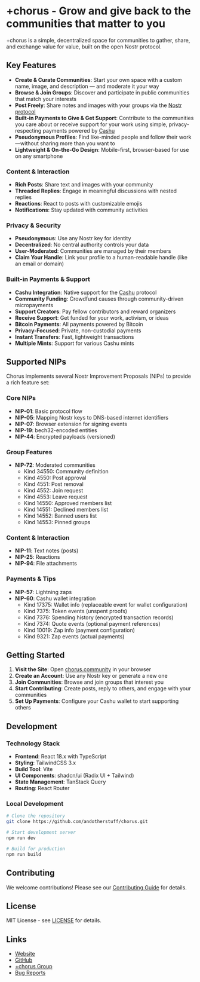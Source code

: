 # +chorus - Grow and give back to the communities that matter to you

+chorus is a simple, decentralized space for communities to gather, share, and exchange value for value, built on the open Nostr protocol.

## Key Features

- **Create & Curate Communities**: Start your own space with a custom name, image, and description — and moderate it your way
- **Browse & Join Groups**: Discover and participate in public communities that match your interests
- **Post Freely**: Share notes and images with your groups via the [Nostr protocol](https://github.com/nostr-protocol)
- **Built-in Payments to Give & Get Support**: Contribute to the communities you care about or receive support for your work using simple, privacy-respecting payments powered by [Cashu](https://cashu.space)
- **Pseudonymous Profiles**: Find like-minded people and follow their work—without sharing more than you want to
- **Lightweight & On-the-Go Design**: Mobile-first, browser-based for use on any smartphone

### Content & Interaction
- **Rich Posts**: Share text and images with your community
- **Threaded Replies**: Engage in meaningful discussions with nested replies
- **Reactions**: React to posts with customizable emojis
- **Notifications**: Stay updated with community activities

### Privacy & Security
- **Pseudonymous**: Use any Nostr key for identity
- **Decentralized**: No central authority controls your data
- **User-Moderated**: Communities are managed by their members
- **Claim Your Handle**: Link your profile to a human-readable handle (like an email or domain)

### Built-in Payments & Support
- **Cashu Integration**: Native support for the [Cashu](https://cashu.space/) protocol
- **Community Funding**: Crowdfund causes through community-driven micropayments
- **Support Creators**: Pay fellow contributors and reward organizers
- **Receive Support**: Get funded for your work, activism, or ideas
- **Bitcoin Payments**: All payments powered by Bitcoin
- **Privacy-Focused**: Private, non-custodial payments
- **Instant Transfers**: Fast, lightweight transactions
- **Multiple Mints**: Support for various Cashu mints

## Supported NIPs

Chorus implements several Nostr Improvement Proposals (NIPs) to provide a rich feature set:

### Core NIPs
- **NIP-01**: Basic protocol flow
- **NIP-05**: Mapping Nostr keys to DNS-based internet identifiers
- **NIP-07**: Browser extension for signing events
- **NIP-19**: bech32-encoded entities
- **NIP-44**: Encrypted payloads (versioned)

### Group Features
- **NIP-72**: Moderated communities
  - Kind 34550: Community definition
  - Kind 4550: Post approval
  - Kind 4551: Post removal
  - Kind 4552: Join request
  - Kind 4553: Leave request
  - Kind 14550: Approved members list
  - Kind 14551: Declined members list
  - Kind 14552: Banned users list
  - Kind 14553: Pinned groups

### Content & Interaction
- **NIP-11**: Text notes (posts)
- **NIP-25**: Reactions
- **NIP-94**: File attachments

### Payments & Tips
- **NIP-57**: Lightning zaps
- **NIP-60**: Cashu wallet integration
  - Kind 17375: Wallet info (replaceable event for wallet configuration)
  - Kind 7375: Token events (unspent proofs)
  - Kind 7376: Spending history (encrypted transaction records)
  - Kind 7374: Quote events (optional payment references)
  - Kind 10019: Zap info (payment configuration)
  - Kind 9321: Zap events (actual payments)

## Getting Started

1. **Visit the Site**: Open [chorus.community](https://chorus.community) in your browser
2. **Create an Account**: Use any Nostr key or generate a new one
3. **Join Communities**: Browse and join groups that interest you
4. **Start Contributing**: Create posts, reply to others, and engage with your communities
5. **Set Up Payments**: Configure your Cashu wallet to start supporting others

## Development

### Technology Stack
- **Frontend**: React 18.x with TypeScript
- **Styling**: TailwindCSS 3.x
- **Build Tool**: Vite
- **UI Components**: shadcn/ui (Radix UI + Tailwind)
- **State Management**: TanStack Query
- **Routing**: React Router

### Local Development
```bash
# Clone the repository
git clone https://github.com/andotherstuff/chorus.git

# Start development server
npm run dev

# Build for production
npm run build
```

## Contributing

We welcome contributions! Please see our [Contributing Guide](CONTRIBUTING.md) for details.

## License

MIT License - see [LICENSE](LICENSE) for details.

## Links

- [Website](https://chorus.community)
- [GitHub](https://github.com/andotherstuff/chorus)
- [+chorus Group](https://chorus.community/group/34550:932614571afcbad4d17a191ee281e39eebbb41b93fac8fd87829622aeb112f4d:and-other-stuff)
- [Bug Reports](https://github.com/andotherstuff/chorus/issues/new)